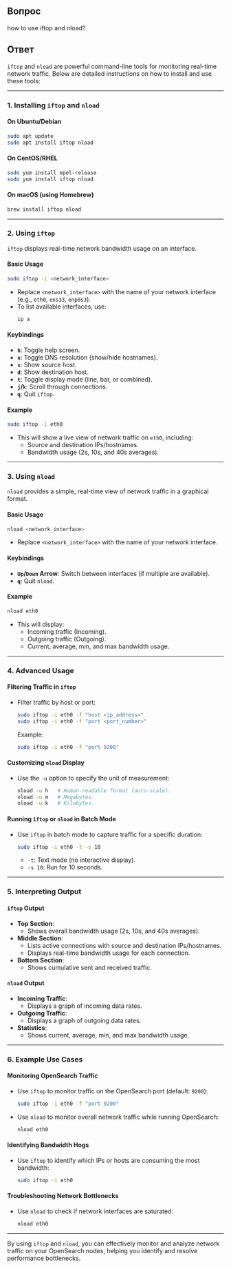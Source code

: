## Вопрос
how to use iftop and nload?

## Ответ

`iftop` and `nload` are powerful command-line tools for monitoring real-time network traffic. Below are detailed instructions on how to install and use these tools:

---

### **1. Installing `iftop` and `nload`**

#### **On Ubuntu/Debian**
```bash
sudo apt update
sudo apt install iftop nload
```

#### **On CentOS/RHEL**
```bash
sudo yum install epel-release
sudo yum install iftop nload
```

#### **On macOS (using Homebrew)**
```bash
brew install iftop nload
```

---

### **2. Using `iftop`**

`iftop` displays real-time network bandwidth usage on an interface.

#### **Basic Usage**
```bash
sudo iftop -i <network_interface>
```
- Replace `<network_interface>` with the name of your network interface (e.g., `eth0`, `ens33`, `enp0s3`).
- To list available interfaces, use:
  ```bash
  ip a
  ```

#### **Keybindings**
- **`h`**: Toggle help screen.
- **`n`**: Toggle DNS resolution (show/hide hostnames).
- **`s`**: Show source host.
- **`d`**: Show destination host.
- **`t`**: Toggle display mode (line, bar, or combined).
- **`j`/`k`**: Scroll through connections.
- **`q`**: Quit `iftop`.

#### **Example**
```bash
sudo iftop -i eth0
```
- This will show a live view of network traffic on `eth0`, including:
  - Source and destination IPs/hostnames.
  - Bandwidth usage (2s, 10s, and 40s averages).

---

### **3. Using `nload`**

`nload` provides a simple, real-time view of network traffic in a graphical format.

#### **Basic Usage**
```bash
nload <network_interface>
```
- Replace `<network_interface>` with the name of your network interface.

#### **Keybindings**
- **`Up`/`Down` Arrow**: Switch between interfaces (if multiple are available).
- **`q`**: Quit `nload`.

#### **Example**
```bash
nload eth0
```
- This will display:
  - Incoming traffic (Incoming).
  - Outgoing traffic (Outgoing).
  - Current, average, min, and max bandwidth usage.

---

### **4. Advanced Usage**

#### **Filtering Traffic in `iftop`**
- Filter traffic by host or port:
  ```bash
  sudo iftop -i eth0 -f "host <ip_address>"
  sudo iftop -i eth0 -f "port <port_number>"
  ```
  Example:
  ```bash
  sudo iftop -i eth0 -f "port 9200"
  ```

#### **Customizing `nload` Display**
- Use the `-u` option to specify the unit of measurement:
  ```bash
  nload -u h   # Human-readable format (auto-scale).
  nload -u m   # Megabytes.
  nload -u k   # Kilobytes.
  ```

#### **Running `iftop` or `nload` in Batch Mode**
- Use `iftop` in batch mode to capture traffic for a specific duration:
  ```bash
  sudo iftop -i eth0 -t -s 10
  ```
  - `-t`: Text mode (no interactive display).
  - `-s 10`: Run for 10 seconds.

---

### **5. Interpreting Output**

#### **`iftop` Output**
- **Top Section**:
  - Shows overall bandwidth usage (2s, 10s, and 40s averages).
- **Middle Section**:
  - Lists active connections with source and destination IPs/hostnames.
  - Displays real-time bandwidth usage for each connection.
- **Bottom Section**:
  - Shows cumulative sent and received traffic.

#### **`nload` Output**
- **Incoming Traffic**:
  - Displays a graph of incoming data rates.
- **Outgoing Traffic**:
  - Displays a graph of outgoing data rates.
- **Statistics**:
  - Shows current, average, min, and max bandwidth usage.

---

### **6. Example Use Cases**

#### **Monitoring OpenSearch Traffic**
- Use `iftop` to monitor traffic on the OpenSearch port (default: `9200`):
  ```bash
  sudo iftop -i eth0 -f "port 9200"
  ```
- Use `nload` to monitor overall network traffic while running OpenSearch:
  ```bash
  nload eth0
  ```

#### **Identifying Bandwidth Hogs**
- Use `iftop` to identify which IPs or hosts are consuming the most bandwidth:
  ```bash
  sudo iftop -i eth0
  ```

#### **Troubleshooting Network Bottlenecks**
- Use `nload` to check if network interfaces are saturated:
  ```bash
  nload eth0
  ```

---

By using `iftop` and `nload`, you can effectively monitor and analyze network traffic on your OpenSearch nodes, helping you identify and resolve performance bottlenecks.
